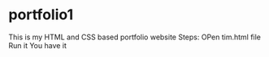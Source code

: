 # portfolio1
This is my HTML and CSS based portfolio website
Steps:
OPen tim.html file
Run it 
You have it 
